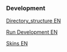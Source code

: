 ### Development

[Directory_structure EN](/src/en/development_en/directory_structure_en.html)

[Run Development EN](/src/en/development_en/run_development_en.html)

[Skins EN](/src/en/development_en/skins_en.html)
